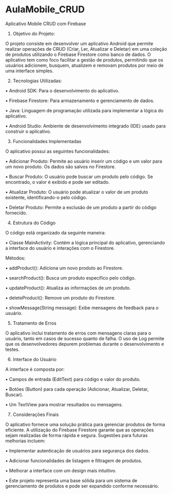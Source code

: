 # AulaMobile_CRUD
Aplicativo Mobile CRUD com Firebase

1. Objetivo do Projeto:

O projeto consiste em desenvolver um aplicativo Android que permite realizar operações de CRUD (Criar, Ler, Atualizar e Deletar) em uma coleção de produtos utilizando o Firebase Firestore como banco de dados. O aplicativo tem como foco facilitar a gestão de produtos, permitindo que os usuários adicionem, busquem, atualizem e removam produtos por meio de uma interface simples.

2. Tecnologias Utilizadas:

• Android SDK: Para o desenvolvimento do aplicativo.

• Firebase Firestore: Para armazenamento e gerenciamento de dados.

• Java: Linguagem de programação utilizada para implementar a lógica do aplicativo.

• Android Studio: Ambiente de desenvolvimento integrado (IDE) usado para construir o aplicativo.

3. Funcionalidades Implementadas

O aplicativo possui as seguintes funcionalidades:

• Adicionar Produto: Permite ao usuário inserir um código e um valor para um novo produto. Os dados são salvos no Firestore.

• Buscar Produto: O usuário pode buscar um produto pelo código. Se encontrado, o valor é exibido e pode ser editado.

• Atualizar Produto: O usuário pode atualizar o valor de um produto existente, identificando-o pelo código.

• Deletar Produto: Permite a exclusão de um produto a partir do código fornecido.

4. Estrutura do Código

O código está organizado da seguinte maneira:

• Classe MainActivity: Contém a lógica principal do aplicativo, gerenciando a interface do usuário e interações com o Firestore.

Métodos:

• addProduct(): Adiciona um novo produto ao Firestore.
  
• searchProduct(): Busca um produto específico pelo código.
  
• updateProduct(): Atualiza as informações de um produto.
  
• deleteProduct(): Remove um produto do Firestore.
  
• showMessage(String message): Exibe mensagens de feedback para o usuário.

5. Tratamento de Erros

O aplicativo inclui tratamento de erros com mensagens claras para o usuário, tanto em casos de sucesso quanto de falha. O uso de Log permite que os desenvolvedores depurem problemas durante o desenvolvimento e testes.

6. Interface do Usuário

A interface é composta por:

• Campos de entrada (EditText) para código e valor do produto.

• Botões (Button) para cada operação (Adicionar, Atualizar, Deletar, Buscar).

• Um TextView para mostrar resultados ou mensagens.

7. Considerações Finais

O aplicativo fornece uma solução prática para gerenciar produtos de forma eficiente. A utilização do Firebase Firestore garante que as operações sejam realizadas de forma rápida e segura. Sugestões para futuras melhorias incluem:

• Implementar autenticação de usuários para segurança dos dados.

• Adicionar funcionalidades de listagem e filtragem de produtos.

• Melhorar a interface com um design mais intuitivo.

• Este projeto representa uma base sólida para um sistema de gerenciamento de produtos e pode ser expandido conforme necessário.
